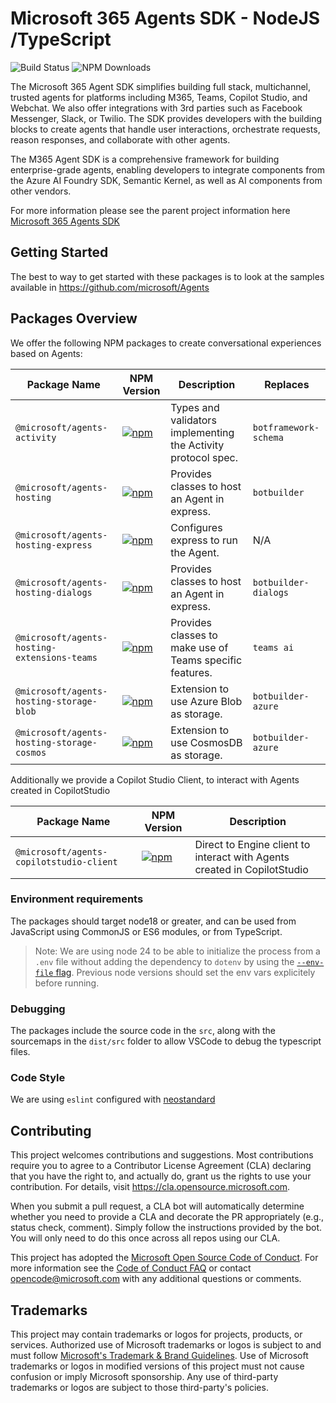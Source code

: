 # Microsoft 365 Agents SDK - NodeJS /TypeScript

![Build Status](https://github.com/microsoft/Agents-for-js/actions/workflows/ci.yml/badge.svg)
![NPM Downloads](https://img.shields.io/npm/dw/%40microsoft%2Fagents-activity)


The Microsoft 365 Agent SDK simplifies building full stack, multichannel, trusted agents for platforms including M365, Teams, Copilot Studio, and Webchat. We also offer integrations with 3rd parties such as Facebook Messenger, Slack, or Twilio. The SDK provides developers with the building blocks to create agents that handle user interactions, orchestrate requests, reason responses, and collaborate with other agents.

The M365 Agent SDK is a comprehensive framework for building enterprise-grade agents, enabling developers to integrate components from the Azure AI Foundry SDK, Semantic Kernel, as well as AI components from other vendors.

For more information please see the parent project information here [Microsoft 365 Agents SDK](https://aka.ms/agents)

## Getting Started

The best to way to get started with these packages is to look at the samples available in https://github.com/microsoft/Agents

## Packages Overview

We offer the following NPM packages to create conversational experiences based on Agents:

| Package Name | NPM Version | Description | Replaces|
|--------------|-------------|-------------|---------|
| `@microsoft/agents-activity` | [![npm](https://img.shields.io/npm/v/@microsoft/agents-activity)](https://www.npmjs.com/package/@microsoft/agents-activity) | Types and validators implementing the Activity protocol spec. | `botframework-schema` |
| `@microsoft/agents-hosting` | [![npm](https://img.shields.io/npm/v/@microsoft/agents-hosting)](https://www.npmjs.com/package/@microsoft/agents-hosting) | Provides classes to host an Agent in express.  | `botbuilder` |
| `@microsoft/agents-hosting-express` | [![npm](https://img.shields.io/npm/v/@microsoft/agents-hosting-express)](https://www.npmjs.com/package/@microsoft/agents-hosting-express) | Configures express to run the Agent.  | N/A |
| `@microsoft/agents-hosting-dialogs` | [![npm](https://img.shields.io/npm/v/@microsoft/agents-hosting-dialogs)](https://www.npmjs.com/package/@microsoft/agents-hosting-dialogs) | Provides classes to host an Agent in express.  | `botbuilder-dialogs` |
| `@microsoft/agents-hosting-extensions-teams` | [![npm](https://img.shields.io/npm/v/@microsoft/agents-hosting-extensions-teams)](https://www.npmjs.com/package/@microsoft/agents-hosting-extensions-teams) | Provides classes to make use of Teams specific features.  | `teams ai` |
| `@microsoft/agents-hosting-storage-blob` | [![npm](https://img.shields.io/npm/v/@microsoft/agents-hosting-storage-blob)](https://www.npmjs.com/package/@microsoft/agents-hosting-storage-blob) | Extension to use Azure Blob as storage.  | `botbuilder-azure` |
| `@microsoft/agents-hosting-storage-cosmos` | [![npm](https://img.shields.io/npm/v/@microsoft/agents-hosting-storage-cosmos)](https://www.npmjs.com/package/@microsoft/agents-hosting-storage-cosmos) | Extension to use CosmosDB as storage.  | `botbuilder-azure` |


Additionally we provide a Copilot Studio Client, to interact with Agents created in CopilotStudio

| Package Name | NPM Version | Description |
|--------------|-------------|-------------|
| `@microsoft/agents-copilotstudio-client` | [![npm](https://img.shields.io/npm/v/@microsoft/agents-copilotstudio-client)](https://www.npmjs.com/package/@microsoft/agents-copilotstudio-client) | Direct to Engine client to interact with Agents created in CopilotStudio

### Environment requirements

The packages should target node18 or greater, and can be used from JavaScript using CommonJS or ES6 modules, or from TypeScript.

> Note: We are using node 24 to be able to initialize the process from a `.env` file without adding the dependency to `dotenv` by using the [`--env-file` flag](https://nodejs.org/en/learn/command-line/how-to-read-environment-variables-from-nodejs). Previous node versions should set the env vars explicitely before running.

### Debugging

The packages include the source code in the `src`, along with the sourcemaps in the `dist/src` folder to allow VSCode to debug the typescript files.

### Code Style

We are using `eslint` configured with [neostandard](https://github.com/neostandard/neostandard)

## Contributing

This project welcomes contributions and suggestions.  Most contributions require you to agree to a
Contributor License Agreement (CLA) declaring that you have the right to, and actually do, grant us
the rights to use your contribution. For details, visit https://cla.opensource.microsoft.com.

When you submit a pull request, a CLA bot will automatically determine whether you need to provide
a CLA and decorate the PR appropriately (e.g., status check, comment). Simply follow the instructions
provided by the bot. You will only need to do this once across all repos using our CLA.

This project has adopted the [Microsoft Open Source Code of Conduct](https://opensource.microsoft.com/codeofconduct/).
For more information see the [Code of Conduct FAQ](https://opensource.microsoft.com/codeofconduct/faq/) or
contact [opencode@microsoft.com](mailto:opencode@microsoft.com) with any additional questions or comments.

## Trademarks

This project may contain trademarks or logos for projects, products, or services. Authorized use of Microsoft 
trademarks or logos is subject to and must follow 
[Microsoft's Trademark & Brand Guidelines](https://www.microsoft.com/en-us/legal/intellectualproperty/trademarks/usage/general).
Use of Microsoft trademarks or logos in modified versions of this project must not cause confusion or imply Microsoft sponsorship.
Any use of third-party trademarks or logos are subject to those third-party's policies.
